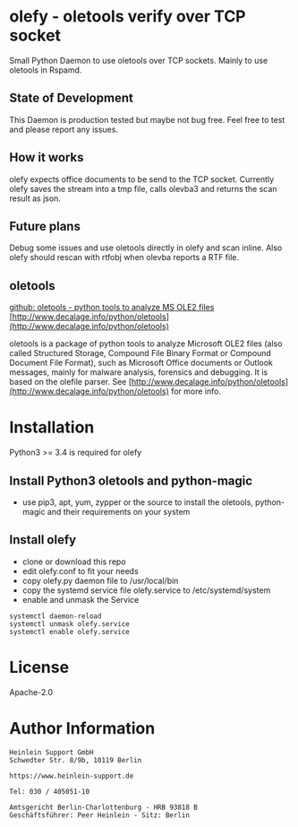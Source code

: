# olefy - oletools verify over TCP socket

Small Python Daemon to use oletools over TCP sockets. Mainly to use oletools in Rspamd.

## State of Development

This Daemon is production tested but maybe not bug free. Feel free to test and
please report any issues.

## How it works

olefy expects office documents to be send to the TCP socket. Currently olefy saves
the stream into a tmp file, calls olevba3 and returns the scan result as json.

## Future plans

Debug some issues and use oletools directly in olefy and scan inline.
Also olefy should rescan with rtfobj when olevba reports a RTF file.

## oletools

[github: oletools - python tools to analyze MS OLE2 files](https://github.com/decalage2/oletools)
[http://www.decalage.info/python/oletools](http://www.decalage.info/python/oletools)

oletools is a package of python tools to analyze Microsoft OLE2 files (also called Structured Storage, Compound File Binary Format or Compound Document File Format), such as Microsoft Office documents or Outlook messages, mainly for malware analysis, forensics and debugging. It is based on the olefile parser. See [http://www.decalage.info/python/oletools](http://www.decalage.info/python/oletools) for more info.

# Installation

Python3 >= 3.4 is required for olefy

## Install Python3 oletools and python-magic

-   use pip3, apt, yum, zypper or the source to install the oletools, python-magic
    and their requirements on your system

## Install olefy

-   clone or download this repo
-   edit olefy.conf to fit your needs
-   copy olefy.py daemon file to /usr/local/bin
-   copy the systemd service file olefy.service to /etc/systemd/system
-   enable and unmask the Service
~~~
systemctl daemon-reload
systemctl unmask olefy.service
systemctl enable olefy.service
~~~

# License

Apache-2.0

# Author Information

~~~
Heinlein Support GmbH
Schwedter Str. 8/9b, 10119 Berlin

https://www.heinlein-support.de

Tel: 030 / 405051-10

Amtsgericht Berlin-Charlottenburg - HRB 93818 B
Geschäftsführer: Peer Heinlein - Sitz: Berlin
~~~
